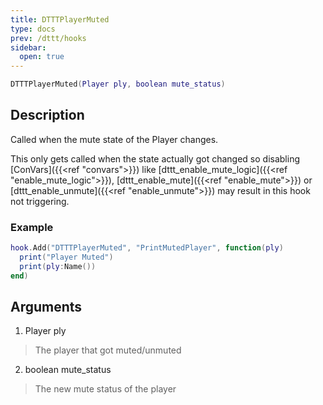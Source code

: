 ```yaml
---
title: DTTTPlayerMuted
type: docs
prev: /dttt/hooks
sidebar:
  open: true
---
```


```lua
DTTTPlayerMuted(Player ply, boolean mute_status)
```

## Description
Called when the mute state of the Player changes.

This only gets called when the state actually got changed so disabling [ConVars]({{<ref "convars">}}) like [dttt_enable_mute_logic]({{<ref "enable_mute_logic">}}), [dttt_enable_mute]({{<ref "enable_mute">}}) or [dttt_enable_unmute]({{<ref "enable_unmute">}}) may result in this hook not triggering.


### Example
```lua
hook.Add("DTTTPlayerMuted", "PrintMutedPlayer", function(ply)
  print("Player Muted")
  print(ply:Name())
end)
```

## Arguments

1. Player ply
> The player that got muted/unmuted

2. boolean mute_status
> The new mute status of the player